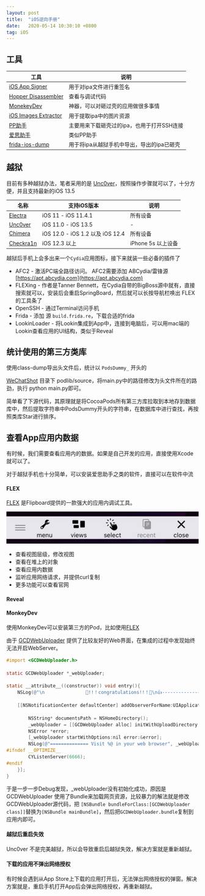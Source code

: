 ```yaml
---
layout: post
title:  "iOS逆向手册"
date:   2020-05-14 10:30:10 +0800
tag: iOS
---
```


## 工具

| 工具 | 说明 |
| -- | -- |
| [iOS App Signer](https://dantheman827.github.io/ios-app-signer/) | 用于对ipa文件进行重签名 |
| [Hopper Disassembler](https://www.hopperapp.com/) | 查看与调试代码 |
| [MonekeyDev](https://github.com/AloneMonkey/MonkeyDev) | 神器，可以对砸过壳的应用做很多事情 |
| [iOS Images Extractor](https://github.com/devcxm/iOS-Images-Extractor) | 用于提取ipa中的图片资源 |
| [PP助手]() | 主要用来下载砸壳过的ipa，也用于打开SSH连接 |
| [爱思助手](https://www.i4.cn/) | 类似PP助手 |
| [frida-ios-dump](https://github.com/AloneMonkey/frida-ios-dump) | 用于将ipa从越狱手机中导出，导出的ipa已砸壳 |

## 越狱

目前有多种越狱办法，笔者采用的是 [Unc0ver](https://unc0ver.dev/)，按照操作步骤就可以了，十分方便，并且支持最新的iOS 13.5

| 名称 | 支持iOS版本 | 说明 |
| -- | -- | -- |
| [Electra](https://coolstar.org/electra/) | iOS 11 - iOS 11.4.1 | 所有设备 |
| [Unc0ver](https://unc0ver.dev/) | iOS 11.0 - iOS 13.5 | - |
| [Chimera](https://chimera.sh/) | iOS 12.0 - iOS 1.2 以及 iOS 12.4 | 所有设备 |
| [Checkra1n](https://checkra.in/) | iOS 12.3 以上 | iPhone 5s 以上设备 |

越狱后手机上会多出来一个`Cydia`应用图标，接下来就装一些必备的插件了

* AFC2 - 激活PC端全路径访问。 AFC2需要添加 ABCydia/雷锋源 [https://apt.abcydia.com](https://apt.abcydia.com)
* FLEXing - 作者是Tanner Bennett，在Cydia自带的BigBoss源中就有，直接搜索就可以，安装后会重启SpringBoard，然后就可以长按导航栏唤出 FLEX的工具条了
* OpenSSH - 通过Terminal访问手机
* Frida - 添加 源 `build.frida.re`，下载合适的frida
* LookinLoader - 将Lookin集成到App中，连接到电脑后，可以用mac端的Lookin查看应用的UI结构，类似于Reveal

## 统计使用的第三方类库

使用class-dump导出头文件后，统计以 `PodsDummy_` 开头的

[WeChatShot](https://github.com/lefex/WeChatShot) 目录下 podlib/source，将main.py中的路径修改为头文件所在的路劲，执行 python main.py即可。

简单看了下源代码，其原理就是将CocoaPods所有第三方库拉取到本地存到数据库中，然后提取字符串中PodsDummy开头的字符串，在数据库中进行查找，再按照类库Star进行排序。


## 查看App应用内数据

有时候，我们需要查看应用内的数据。如果是自己开发的应用，直接使用Xcode就可以了。

对于越狱手机也十分简单，可以安装爱思助手之类的软件，直接可以在软件中流

#### FLEX

[FLEX](https://github.com/Flipboard/FLEX) 是Flipboard提供的一款强大的应用内调试工具。

![FLEX](/assets/images/2020/flexing.jpg)

* 查看视图层级，修改视图
* 查看在堆上的对象
* 查看应用内数据
* 监听应用网络请求，并提供curl复制
* 更多功能可以查看官网

#### Reveal


#### MonkeyDev

使用MonkeyDev可以安装第三方的Pod，比如使用[FLEX](https://github.com/Flipboard/FLEX)


由于 [GCDWebUploader](https://github.com/swisspol/GCDWebServer) 提供了比较友好的Web界面，在集成的过程中发现始终无法开启WebServer。

```objective-c
#import <GCDWebUploader.h>

static GCDWebUploader *_webUploader;

static __attribute__((constructor)) void entry(){
    NSLog(@"\n               🎉!!！congratulations!!！🎉\n👍----------------insert dylib success----------------👍");
    
    [[NSNotificationCenter defaultCenter] addObserverForName:UIApplicationDidFinishLaunchingNotification object:nil queue:[NSOperationQueue mainQueue] usingBlock:^(NSNotification * _Nonnull note) {
        
        NSString* documentsPath = NSHomeDirectory();
        _webUploader = [[GCDWebUploader alloc] initWithUploadDirectory:documentsPath];
        NSError *error;
        [_webUploader startWithOptions:nil error:&error];
        NSLog(@"============== Visit %@ in your web browser", _webUploader.serverURL);        
#ifndef __OPTIMIZE__
        CYListenServer(6666);
#endif
    }];
}

```

于是一步一步Debug发现，_webUploader没有初始化成功，原因是 GCDWebUploader 使用了Bundle来加载网页资源，比较暴力的解法就是修改GCDWebUploader源代码，把 `[NSBundle bundleForClass:[GCDWebUploader class]]`替换为`[NSBundle mainBundle]`，然后把`GCDWebUploader.bundle`复制到应用内即可。

#### 越狱后重启失效

Unc0ver 不是完美越狱，所以会导致重启后越狱失效，解决方案就是重新越狱。

#### 下载的应用不弹出网络授权

有时候会遇到从App Store上下载的应用打开后，无法弹出网络授权的弹窗。解决方案就是，重启手机打开App后会弹出网络授权，再重新越狱。